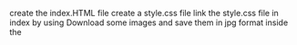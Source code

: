 create the index.HTML file
create a style.css file
link the style.css file in index by using <link src="style.css">
Download some images and save them in jpg format
inside the <style> tag give the style codings 
